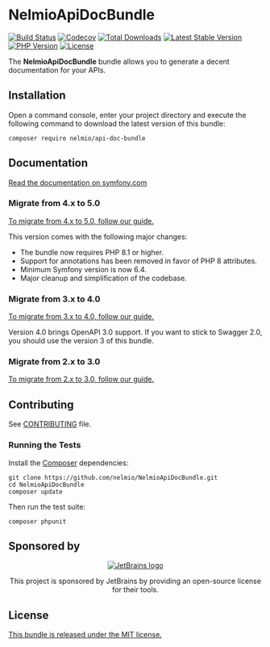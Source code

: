 # NelmioApiDocBundle

[![Build Status](https://img.shields.io/github/actions/workflow/status/nelmio/NelmioApiDocBundle/continuous-integration.yml?branch=5.x&style=flat-square)](https://github.com/nelmio/NelmioApiDocBundle/actions?query=workflow:CI)
[![Codecov](https://img.shields.io/codecov/c/github/nelmio/NelmioApiDocBundle?branch=5.x&style=flat-square)](https://app.codecov.io/gh/nelmio/NelmioApiDocBundle)
[![Total Downloads](https://img.shields.io/packagist/dt/nelmio/api-doc-bundle?style=flat-square)](https://packagist.org/packages/nelmio/api-doc-bundle)
[![Latest Stable Version](https://img.shields.io/packagist/v/nelmio/api-doc-bundle?label=stable&style=flat-square)](https://packagist.org/packages/nelmio/api-doc-bundle)
[![PHP Version](https://img.shields.io/packagist/dependency-v/nelmio/api-doc-bundle/PHP?style=flat-square)](https://packagist.org/packages/nelmio/api-doc-bundle)
[![License](https://img.shields.io/github/license/nelmio/NelmioApiDocBundle?style=flat-square)](LICENSE)

The **NelmioApiDocBundle** bundle allows you to generate a decent documentation
for your APIs.

## Installation

Open a command console, enter your project directory and execute the following command to download the latest version of this bundle:

```
composer require nelmio/api-doc-bundle
```

## Documentation

[Read the documentation on symfony.com](https://symfony.com/doc/current/bundles/NelmioApiDocBundle/index.html)

### Migrate from 4.x to 5.0

[To migrate from 4.x to 5.0, follow our guide.](https://github.com/nelmio/NelmioApiDocBundle/blob/5.x/UPGRADE-5.0.md)

This version comes with the following major changes:
- The bundle now requires PHP 8.1 or higher.
- Support for annotations has been removed in favor of PHP 8 attributes.
- Minimum Symfony version is now 6.4.
- Major cleanup and simplification of the codebase.

### Migrate from 3.x to 4.0

[To migrate from 3.x to 4.0, follow our guide.](https://github.com/nelmio/NelmioApiDocBundle/blob/5.x/UPGRADE-4.0.md)

Version 4.0 brings OpenAPI 3.0 support. If you want to stick to Swagger 2.0, you should use the version 3 of this bundle.

### Migrate from 2.x to 3.0

[To migrate from 2.x to 3.0, follow our guide.](https://github.com/nelmio/NelmioApiDocBundle/blob/5.x/UPGRADE-3.0.md)

## Contributing

See
[CONTRIBUTING](https://github.com/nelmio/NelmioApiDocBundle/blob/5.x/CONTRIBUTING.md)
file.

### Running the Tests

Install the [Composer](http://getcomposer.org/) dependencies:

    git clone https://github.com/nelmio/NelmioApiDocBundle.git
    cd NelmioApiDocBundle
    composer update

Then run the test suite:

    composer phpunit

## Sponsored by
<p align=center>
    <a href="https://jb.gg/OpenSourceSupport">
        <img alt="JetBrains logo" src="https://resources.jetbrains.com/storage/products/company/brand/logos/jetbrains.svg" />
    </a>
    <p align=center>
        This project is sponsored by JetBrains by providing an open-source license for their tools.
    </p>
</p>

## License

[This bundle is released under the MIT license.](LICENSE)